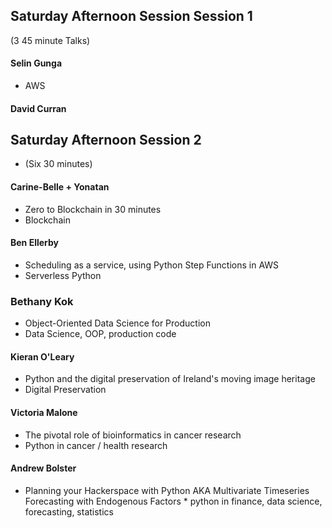 



## Saturday Afternoon Session Session 1
(3 45 minute Talks)
####  Selin Gunga

* AWS

#### David Curran




## Saturday Afternoon Session 2 
* (Six 30 minutes)
				

#### Carine-Belle + Yonatan
* Zero to Blockchain in 30 minutes	
* Blockchain

#### Ben Ellerby
* Scheduling as a service, using Python Step Functions in AWS	
* Serverless Python

### Bethany Kok
* Object-Oriented Data Science for Production	
* Data Science, OOP, production code

#### Kieran O'Leary
* Python and the digital preservation of Ireland's moving image heritage	
* Digital Preservation

#### Victoria Malone
* The pivotal role of bioinformatics in cancer research	
* Python in cancer / health research

#### Andrew Bolster
* Planning your Hackerspace with Python AKA Multivariate Timeseries Forecasting with Endogenous Factors	* python in finance, data science, forecasting, statistics
				

